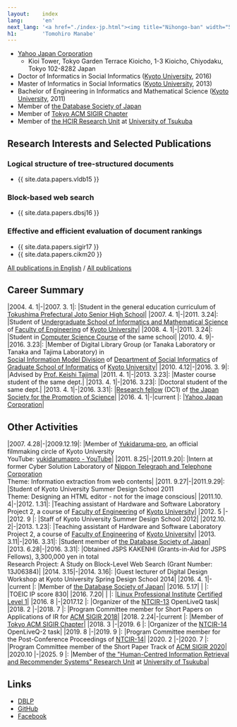 ```yaml
---
layout:    index
lang:      'en'
next_lang: '<a href="./index-jp.html"><img title="Nihongo-ban" width="56" height="16" src="/nihongo-ban.png" /></a>'
h1:        'Tomohiro Manabe'
---
```


*   [Yahoo Japan Corporation](https://about.yahoo.co.jp/en/info/)
    *   Kioi Tower, Tokyo Garden Terrace Kioicho, 1-3 Kioicho, Chiyodaku, Tokyo 102-8282 Japan
*   Doctor of Informatics in Social Informatics ([Kyoto University](http://www.kyoto-u.ac.jp/en/), 2016)
*   Master of Informatics in Social Informatics ([Kyoto University](http://www.kyoto-u.ac.jp/en/), 2013)
*   Bachelor of Engineering in Informatics and Mathematical Science ([Kyoto University](http://www.kyoto-u.ac.jp/en/), 2011)
*   Member of [the Database Society of Japan](http://www.dbsj.org/en/)
*   Member of [Tokyo ACM SIGIR Chapter](http://sigir.jp/)
*   Member of [the HCIR Research Unit](https://hcir.slis.tsukuba.ac.jp/) at [University of Tsukuba](http://www.tsukuba.ac.jp/en/)


## Research Interests and Selected Publications

### Logical structure of tree-structured documents
*   {{ site.data.papers.vldb15 }}

### Block-based web search
*   {{ site.data.papers.dbsj16 }}

### Effective and efficient evaluation of document rankings
*   {{ site.data.papers.sigir17 }}
*   {{ site.data.papers.cikm20 }}

[All publications in English](./papers.html) / [All publications](./papers-jp.html)


## Career Summary

|2004. 4. 1|-|2007. 3. 1|: |Student in the general education curriculum of [Tokushima Prefectural Joto Senior High School](http://joto-hs.tokushima-ec.ed.jp/English/)|
|2007. 4. 1|-|2011. 3.24|: |Student of [Undergraduate School of Informatics and Mathematical Science](http://www.s-im.t.kyoto-u.ac.jp/en) of [Faculty of Engineering](http://www.t.kyoto-u.ac.jp/en) of [Kyoto University](http://www.kyoto-u.ac.jp/en/)|
|2008. 4. 1|-|2011. 3.24|: |Student in [Computer Science Course](http://www.s-im.t.kyoto-u.ac.jp/com/en/) of the same school|
|2010. 4. 9|-|2016. 3.23|: |Member of Digital Library Group (or Tanaka Laboratory or Tanaka and Tajima Laboratory) in<br />[Social Information Model Division](http://www.soc.i.kyoto-u.ac.jp/en/course/) of [Department of Social Informatics](http://www.soc.i.kyoto-u.ac.jp/en/) of [Graduate School of Informatics](http://www.i.kyoto-u.ac.jp/en/) of [Kyoto University](http://www.kyoto-u.ac.jp/en/)|
|2010. 4.12|-|2016. 3. 9|: |Advised by [Prof. Keishi Tajima](http://www.dl.soc.i.kyoto-u.ac.jp/~tajima/)|
|2011. 4. 1|-|2013. 3.23|: |Master course student of the same dept.|
|2013. 4. 1|-|2016. 3.23|: |Doctoral student of the same dept.|
|2013. 4. 1|-|2016. 3.31|: |[Research fellow](http://www.jsps.go.jp/english/e-pd/) (DC1) of [the Japan Society for the Promotion of Science](http://www.jsps.go.jp/english/)|
|2016. 4. 1|-|current   |: |[Yahoo Japan Corporation](https://about.yahoo.co.jp/en/info/)|


## Other Activities

|2007. 4.28|-|2009.12.19|: |Member of [Yukidaruma-pro](http://yukidarumapro.jpn.org/), an official filmmaking circle of Kyoto University<br />YouTube: [yukidarumapro - YouTube](http://www.youtube.com/user/yukidarumapro)|
|2011. 8.25|-|2011.9.20|: |Intern at former Cyber Solution Laboratory of [Nippon Telegraph and Telephone Corporation](http://www.ntt.co.jp/about_e/corporatedata.html)<br/>Theme: Information extraction from web contents|
|2011. 9.27|-|2011.9.29|: |Student of Kyoto University Summer Design School 2011<br/>Theme: Designing an HTML editor - not for the image conscious|
|2011.10. 4|-|2012. 1.31|: |Teaching assistant of Hardware and Software Laboratory Project 2, a course of [Faculty of Engineering](http://www.t.kyoto-u.ac.jp/en) of [Kyoto University](http://www.kyoto-u.ac.jp/en/)|
|2012. 5   |-|2012. 9   |: |Staff of Kyoto University Summer Design School 2012|
|2012.10. 2|-|2013. 1.23|: |Teaching assistant of Hardware and Software Laboratory Project 2, a course of [Faculty of Engineering](http://www.t.kyoto-u.ac.jp/en) of [Kyoto University](http://www.kyoto-u.ac.jp/en/)|
|2013. 3.11|-|2016. 3.31|: |Student member of [the Database Society of Japan](http://www.dbsj.org/en/)|
|2013. 6.28|-|2016. 3.31|: |Obtained JSPS KAKENHI (Grants-in-Aid for JSPS Fellows), 3,300,000 yen in total<br />Research Project: A Study on Block-Level Web Search (Grant Number: 13J06384)|
|2014. 3.15|-|2014. 3.16|: |Guest lecturer of Digital Design Workshop at Kyoto University Spring Design School 2014|
|2016. 4. 1|-|current   |: |Member of [the Database Society of Japan](http://www.dbsj.org/en/)|
|2016. 5.17| |          |: |TOEIC IP score 830|
|2016. 7.20| |          |: |[Linux Professional Institute](https://www.lpi.org/) [Certified Level 1](https://www.lpi.org/certification/get-certified-lpi/lpic-1-linux-server-professional/)|
|2016. 8   |-|2017.12   |: |Organizer of the [NTCIR-13](http://research.nii.ac.jp/ntcir/ntcir-13/) OpenLiveQ task|
|2018. 2   |-|2018. 7   |: |Program Committee member for Short Papers on Applications of IR for [ACM SIGIR 2018](http://sigir.org/sigir2018/)|
|2018. 2.24|-|current   |: |Member of [Tokyo ACM SIGIR Chapter](http://sigir.jp/)|
|2018. 3   |-|2019. 6   |: |Organizer of the [NTCIR-14](http://research.nii.ac.jp/ntcir/ntcir-14/) OpenLiveQ-2 task|
|2019. 8   |-|2019. 9   |: |Program Committee member for the Post-Conference Proceedings of [NTCIR-14](http://research.nii.ac.jp/ntcir/ntcir-14/)|
|2020. 2   |-|2020. 7   |: |Program Committee member of the Short Paper Track of [ACM SIGIR 2020](http://sigir.org/sigir2020/)|
|2020.10   |-|2025. 9   |: |Member of [the "Human-Centred Information Retrieval and Recommender Systems" Research Unit](https://hcir.slis.tsukuba.ac.jp/) at [University of Tsukuba](http://www.tsukuba.ac.jp/en/)|


## Links

*   [DBLP](http://dblp.uni-trier.de/pers/hd/m/Manabe:Tomohiro)
*   [GitHub](https://github.com/tmanabe)
*   [Facebook](https://www.facebook.com/manabe.pdx)
